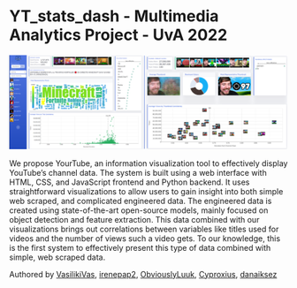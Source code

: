 # YT_stats_dash - Multimedia Analytics Project - UvA 2022

<div style="text-align:center">
<img src="./mulanal.png" width="730" height="auto">
</div>

We propose YourTube, an information visualization tool to effectively display YouTube’s channel data. The system is
built using a web interface with HTML, CSS, and JavaScript frontend and Python backend. It uses straightforward visualizations
to allow users to gain insight into both simple web scraped, and complicated engineered data. The engineered data is created
using state-of-the-art open-source models, mainly focused on object detection and feature extraction. This data combined with our
visualizations brings out correlations between variables like titles used for videos and the number of views such a video gets. To our
knowledge, this is the first system to effectively present this type of data combined with simple, web scraped data.


Authored by [VasilikiVas](https://github.com/VasilikiVas), [irenepap2](https://github.com/irenepap2), [ObviouslyLuuk](https://github.com/ObviouslyLuuk), [Cyproxius](https://github.com/Cyproxius), [danaiksez](https://github.com/danaiksez)

